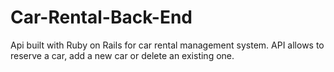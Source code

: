 # Car-Rental-Back-End
Api built with Ruby on Rails for car rental management system. API allows to reserve a car, add a new car or delete an existing one.
